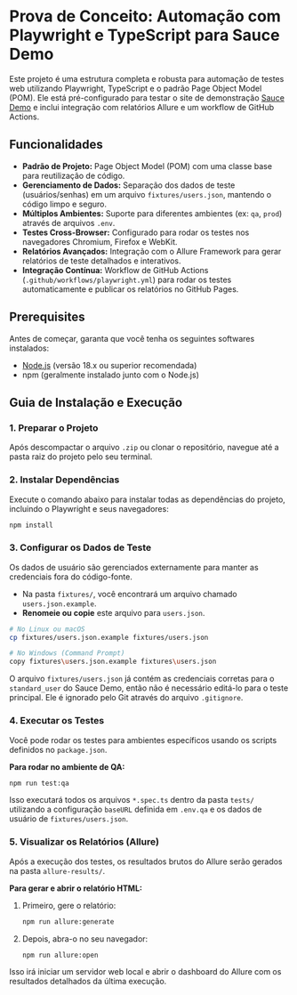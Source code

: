 # Prova de Conceito: Automação com Playwright e TypeScript para Sauce Demo

Este projeto é uma estrutura completa e robusta para automação de testes web utilizando Playwright, TypeScript e o padrão Page Object Model (POM). Ele está pré-configurado para testar o site de demonstração [Sauce Demo](https://www.saucedemo.com/) e inclui integração com relatórios Allure e um workflow de GitHub Actions.

##  Funcionalidades

- **Padrão de Projeto:** Page Object Model (POM) com uma classe base para reutilização de código.
- **Gerenciamento de Dados:** Separação dos dados de teste (usuários/senhas) em um arquivo `fixtures/users.json`, mantendo o código limpo e seguro.
- **Múltiplos Ambientes:** Suporte para diferentes ambientes (ex: `qa`, `prod`) através de arquivos `.env`.
- **Testes Cross-Browser:** Configurado para rodar os testes nos navegadores Chromium, Firefox e WebKit.
- **Relatórios Avançados:** Integração com o Allure Framework para gerar relatórios de teste detalhados e interativos.
- **Integração Contínua:** Workflow de GitHub Actions (`.github/workflows/playwright.yml`) para rodar os testes automaticamente e publicar os relatórios no GitHub Pages.

##  Prerequisites

Antes de começar, garanta que você tenha os seguintes softwares instalados:

- [Node.js](https://nodejs.org/) (versão 18.x ou superior recomendada)
- npm (geralmente instalado junto com o Node.js)

##  Guia de Instalação e Execução

### 1. Preparar o Projeto

Após descompactar o arquivo `.zip` ou clonar o repositório, navegue até a pasta raiz do projeto pelo seu terminal.

### 2. Instalar Dependências

Execute o comando abaixo para instalar todas as dependências do projeto, incluindo o Playwright e seus navegadores:

```bash
npm install
```

### 3. Configurar os Dados de Teste

Os dados de usuário são gerenciados externamente para manter as credenciais fora do código-fonte.

- Na pasta `fixtures/`, você encontrará um arquivo chamado `users.json.example`.
- **Renomeie ou copie** este arquivo para `users.json`.

```bash
# No Linux ou macOS
cp fixtures/users.json.example fixtures/users.json

# No Windows (Command Prompt)
copy fixtures\users.json.example fixtures\users.json
```

O arquivo `fixtures/users.json` já contém as credenciais corretas para o `standard_user` do Sauce Demo, então não é necessário editá-lo para o teste principal. Ele é ignorado pelo Git através do arquivo `.gitignore`.

### 4. Executar os Testes

Você pode rodar os testes para ambientes específicos usando os scripts definidos no `package.json`.

**Para rodar no ambiente de QA:**
```bash
npm run test:qa
```

Isso executará todos os arquivos `*.spec.ts` dentro da pasta `tests/` utilizando a configuração `baseURL` definida em `.env.qa` e os dados de usuário de `fixtures/users.json`.

### 5. Visualizar os Relatórios (Allure)

Após a execução dos testes, os resultados brutos do Allure serão gerados na pasta `allure-results/`.

**Para gerar e abrir o relatório HTML:**

1.  Primeiro, gere o relatório:
    ```bash
    npm run allure:generate
    ```

2.  Depois, abra-o no seu navegador:
    ```bash
    npm run allure:open
    ```

Isso irá iniciar um servidor web local e abrir o dashboard do Allure com os resultados detalhados da última execução.
